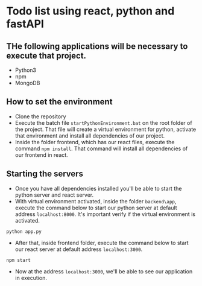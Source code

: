 # Todo list using react, python and fastAPI

## THe following applications will be necessary to execute that project.

- Python3
- npm
- MongoDB

## How to set the environment

- Clone the repository
- Execute the batch file `startPythonEnvironment.bat` on the root folder of the project. That file will create a virtual environment for python, activate that environment and install all dependencies of our project.
- Inside the folder frontend, which has our react files, execute the command `npm install`. That command will install all dependencies of our frontend in react.

## Starting the servers

- Once you have all dependencies installed you'll be able to start the python server and react server.
- With virtual environment activated, inside the folder `backend\app`, execute the command below to start our python server at default address `localhost:8000`. It's important verify if the virtual environment is activated.

`python app.py`

- After that, inside frontend folder, execute the command below to start our react server at default address `localhost:3000`.

`npm start`

- Now at the address `localhost:3000`, we'll be able to see our application in execution.
